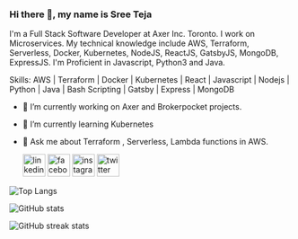 ### Hi there 👋, my name is Sree Teja

I'm a Full Stack Software Developer at Axer Inc. Toronto. I work on Microservices. My technical knowledge include AWS, Terraform, Serverless, Docker, Kubernetes, NodeJS, ReactJS, GatsbyJS, MongoDB, ExpressJS. I'm Proficient in Javascript, Python3 and Java.

Skills: AWS | Terraform | Docker | Kubernetes | React | Javascript | Nodejs | Python | Java | Bash Scripting | Gatsby | Express | MongoDB

- 🔭 I’m currently working on Axer and Brokerpocket projects.
- 🌱 I’m currently learning Kubernetes
- 💬 Ask me about Terraform , Serverless, Lambda functions in AWS.

  [<img src='https://cdn.jsdelivr.net/npm/simple-icons@3.0.1/icons/linkedin.svg' alt='linkedin' height='40'>](https://www.linkedin.com/in/sreeteja65) [<img src='https://cdn.jsdelivr.net/npm/simple-icons@3.0.1/icons/facebook.svg' alt='facebook' height='40'>](https://www.facebook.com/SreeTejaP/) [<img src='https://cdn.jsdelivr.net/npm/simple-icons@3.0.1/icons/instagram.svg' alt='instagram' height='40'>](https://www.instagram.com/fiercextej/) [<img src='https://cdn.jsdelivr.net/npm/simple-icons@3.0.1/icons/twitter.svg' alt='twitter' height='40'>](https://twitter.com/beastythumper)

![Top Langs](https://github-readme-stats.vercel.app/api/top-langs/?username=sreetejap)

![GitHub stats](https://github-readme-stats.vercel.app/api?username=sreetejap&show_icons=true&count_private=true)

![GitHub streak stats](https://github-readme-streak-stats.herokuapp.com/?user=sreetejap)
